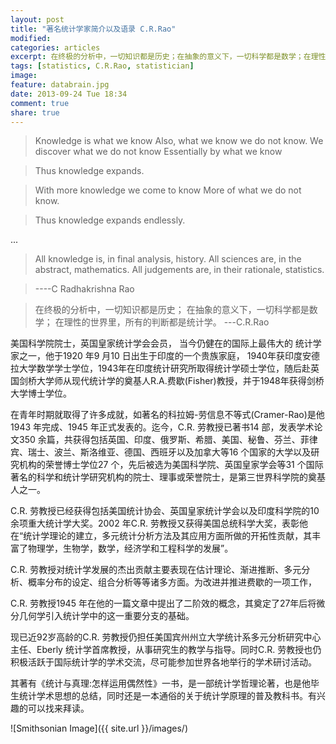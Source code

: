 ```yaml
---
layout: post
title: "著名统计学家简介以及语录 C.R.Rao"
modified:
categories: articles
excerpt: 在终极的分析中，一切知识都是历史；在抽象的意义下，一切科学都是数学；在理性的世界里，所有的判断都是统计学。
tags: [statistics, C.R.Rao, statistician]
image:
feature: databrain.jpg
date: 2013-09-24 Tue 18:34
comment: true
share: true
---
```



> Knowledge is what we know
> Also, what we know we do not know.
> We discover what we do not know
> Essentially by what we know

> Thus knowledge expands.

> With more knowledge we come to know
> More of what we do not know.

> Thus knowledge expands endlessly.

...

> All knowledge is, in final analysis, history.
> All sciences are, in the abstract, mathematics.
> All judgements are, in their rationale, statistics.

> ----C Radhakrishna Rao
> <STATISTICS AND TRUTH Putting Chance to Work>

> 在终极的分析中，一切知识都是历史；
> 在抽象的意义下，一切科学都是数学；
> 在理性的世界里，所有的判断都是统计学。
> ---C.R.Rao


美国科学院院士，英国皇家统计学会会员， 当今仍健在的国际上最伟大的 统计学家之一，他于1920 年9 月10 日出生于印度的一个贵族家庭， 1940年获印度安德拉大学数学学士学位，1943年在印度统计研究所取得统计学硕士学位，随后赴英国剑桥大学师从现代统计学的奠基人R.A.费歇(Fisher)教授，并于1948年获得剑桥大学博士学位。

在青年时期就取得了许多成就，如著名的科拉姆-劳信息不等式(Cramer-Rao)是他1943 年完成、1945 年正式发表的。迄今，C.R. 劳教授已著书14 部，发表学术论文350 余篇，共获得包括英国、印度、俄罗斯、希腊、美国、秘鲁、芬兰、菲律宾、瑞士、波兰、斯洛维亚、德国、西班牙以及加拿大等16 个国家的大学以及研究机构的荣誉博士学位27 个，先后被选为美国科学院、英国皇家学会等31 个国际著名的科学和统计学研究机构的院士、理事或荣誉院士，是第三世界科学院的奠基人之一。

C.R. 劳教授已经获得包括美国统计协会、英国皇家统计学会以及印度科学院的10 余项重大统计学大奖。2002 年C.R. 劳教授又获得美国总统科学大奖，表彰他在“统计学理论的建立，多元统计分析方法及其应用方面所做的开拓性贡献，其丰富了物理学，生物学，数学，经济学和工程科学的发展”。

C.R. 劳教授对统计学发展的杰出贡献主要表现在估计理论、渐进推断、多元分析、概率分布的设定、组合分析等等诸多方面。为改进并推进费歇的一项工作，

C.R. 劳教授1945 年在他的一篇文章中提出了二阶效的概念，其奠定了27年后将微分几何学引入统计学中的这一重要分支的基础。

现已近92岁高龄的C.R. 劳教授仍担任美国宾州州立大学统计系多元分析研究中心主任、Eberly 统计学首席教授，从事研究生的教学与指导。同时C.R. 劳教授也仍积极活跃于国际统计学的学术交流，尽可能参加世界各地举行的学术研讨活动。

其著有《统计与真理:怎样运用偶然性》一书，是一部统计学哲理论著，也是他毕生统计学术思想的总结，同时还是一本通俗的关于统计学原理的普及教科书。有兴趣的可以找来拜读。

![Smithsonian Image]({{ site.url }}/images/)

